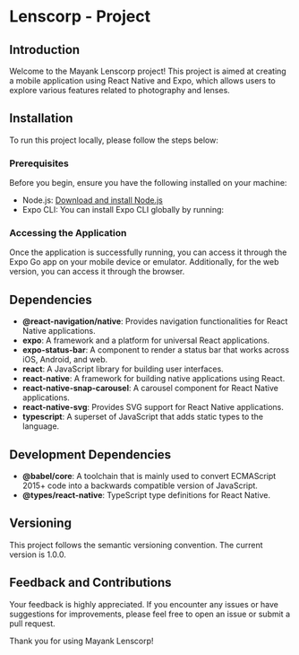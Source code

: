 # Lenscorp - Project

## Introduction
Welcome to the Mayank Lenscorp project! This project is aimed at creating a mobile application using React Native and Expo, which allows users to explore various features related to photography and lenses.

## Installation
To run this project locally, please follow the steps below:

### Prerequisites
Before you begin, ensure you have the following installed on your machine:
- Node.js: [Download and install Node.js](https://nodejs.org/)
- Expo CLI: You can install Expo CLI globally by running:


### Accessing the Application
Once the application is successfully running, you can access it through the Expo Go app on your mobile device or emulator. Additionally, for the web version, you can access it through the browser.

## Dependencies
- **@react-navigation/native**: Provides navigation functionalities for React Native applications.
- **expo**: A framework and a platform for universal React applications.
- **expo-status-bar**: A component to render a status bar that works across iOS, Android, and web.
- **react**: A JavaScript library for building user interfaces.
- **react-native**: A framework for building native applications using React.
- **react-native-snap-carousel**: A carousel component for React Native applications.
- **react-native-svg**: Provides SVG support for React Native applications.
- **typescript**: A superset of JavaScript that adds static types to the language.

## Development Dependencies
- **@babel/core**: A toolchain that is mainly used to convert ECMAScript 2015+ code into a backwards compatible version of JavaScript.
- **@types/react-native**: TypeScript type definitions for React Native.

## Versioning
This project follows the semantic versioning convention. The current version is 1.0.0.

## Feedback and Contributions
Your feedback is highly appreciated. If you encounter any issues or have suggestions for improvements, please feel free to open an issue or submit a pull request.

Thank you for using Mayank Lenscorp!
